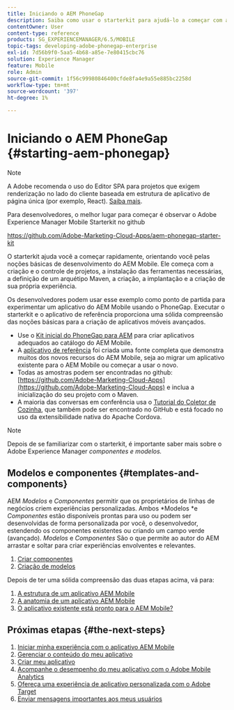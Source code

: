 ```yaml
---
title: Iniciando o AEM PhoneGap
description: Saiba como usar o starterkit para ajudá-lo a começar com as noções básicas de desenvolvimento do Adobe Experience Manager Mobile.
contentOwner: User
content-type: reference
products: SG_EXPERIENCEMANAGER/6.5/MOBILE
topic-tags: developing-adobe-phonegap-enterprise
exl-id: 7d56b9f0-5aa5-4b68-a85e-7e80415cbc76
solution: Experience Manager
feature: Mobile
role: Admin
source-git-commit: 1f56c99980846400cfde8fa4e9a55e885bc2258d
workflow-type: tm+mt
source-wordcount: '397'
ht-degree: 1%

---
```


# Iniciando o AEM PhoneGap {#starting-aem-phonegap}

>[!NOTE]
>
>A Adobe recomenda o uso do Editor SPA para projetos que exigem renderização no lado do cliente baseada em estrutura de aplicativo de página única (por exemplo, React). [Saiba mais](/help/sites-developing/spa-overview.md).

Para desenvolvedores, o melhor lugar para começar é observar o Adobe Experience Manager Mobile Starterkit no github

https://github.com/Adobe-Marketing-Cloud-Apps/aem-phonegap-starter-kit

O starterkit ajuda você a começar rapidamente, orientando você pelas noções básicas de desenvolvimento do AEM Mobile. Ele começa com a criação e o controle de projetos, a instalação das ferramentas necessárias, a definição de um arquétipo Maven, a criação, a implantação e a criação de sua própria experiência.

Os desenvolvedores podem usar esse exemplo como ponto de partida para experimentar um aplicativo do AEM Mobile usando o PhoneGap. Executar o starterkit e o aplicativo de referência proporciona uma sólida compreensão das noções básicas para a criação de aplicativos móveis avançados.

* Use o [Kit inicial do PhoneGap para AEM](https://github.com/Adobe-Marketing-Cloud-Apps/aem-phonegap-starter-kit) para criar aplicativos adequados ao catálogo do AEM Mobile.
* A [aplicativo de referência](https://github.com/Adobe-Marketing-Cloud-Apps/aem-mobile-hybrid-reference) foi criada uma fonte completa que demonstra muitos dos novos recursos do AEM Mobile, seja ao migrar um aplicativo existente para o AEM Mobile ou começar a usar o novo.
* Todas as amostras podem ser encontradas no github: [https://github.com/Adobe-Marketing-Cloud-Apps](https://github.com/Adobe-Marketing-Cloud-Apps) e inclua a inicialização do seu projeto com o Maven.
* A maioria das conversas em conferência usa o [Tutorial do Coletor de Cozinha](https://github.com/blefebvre/aem-phonegap-kitchen-sink), que também pode ser encontrado no GitHub e está focado no uso da extensibilidade nativa do Apache Cordova.

>[!NOTE]
>
>Depois de se familiarizar com o starterkit, é importante saber mais sobre o Adobe Experience Manager *componentes e modelos.*

## Modelos e componentes {#templates-and-components}

AEM *Modelos* e *Componentes* permitir que os proprietários de linhas de negócios criem experiências personalizadas. Ambos *Modelos *e *Componentes* estão disponíveis prontas para uso ou podem ser desenvolvidas de forma personalizada por você, o desenvolvedor, estendendo os componentes existentes ou criando um campo verde (avançado). *Modelos* e *Componentes* São o que permite ao autor do AEM arrastar e soltar para criar experiências envolventes e relevantes.

1. [Criar componentes](/help/sites-developing/components.md)
1. [Criação de modelos](/help/sites-developing/templates.md)

Depois de ter uma sólida compreensão das duas etapas acima, vá para:

1. [A estrutura de um aplicativo AEM Mobile](/help/mobile/phonegap-structure-an-app.md)
1. [A anatomia de um aplicativo AEM Mobile](/help/mobile/phonegap-apps-arch.md)
1. [O aplicativo existente está pronto para o AEM Mobile?](/help/mobile/phonegap-adding-content-to-imported-app.md)

## Próximas etapas {#the-next-steps}

1. [Iniciar minha experiência com o aplicativo AEM Mobile](/help/mobile/starting-aem-phonegap-app.md)
1. [Gerenciar o conteúdo do meu aplicativo](/help/mobile/phonegap-manage-app-content.md)
1. [Criar meu aplicativo](/help/mobile/building-app-mobile-phonegap.md)
1. [Acompanhe o desempenho do meu aplicativo com o Adobe Mobile Analytics](/help/mobile/phonegap-intro-to-app-analytics.md)
1. [Ofereça uma experiência de aplicativo personalizada com o Adobe Target](/help/mobile/phonegap-aem-mobile-content-personalization.md)
1. [Enviar mensagens importantes aos meus usuários](/help/mobile/phonegap-push-notifications.md)
